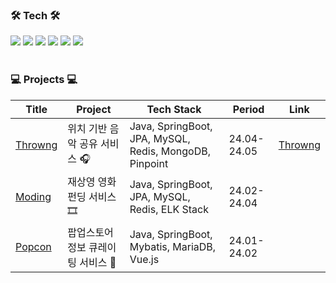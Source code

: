 <div>
  
  ### 🛠 Tech 🛠
 
  <img src="https://img.shields.io/badge/-JAVA-007396?style=flat-square&logo=java&logoColor=white"> 
  <img src="https://img.shields.io/badge/-Spring Boot-6DB33F?style=flat-square&logo=SpringBoot&logoColor=white"/>
  <img src="https://img.shields.io/badge/MySQL-4479A1?style=flat-square&logo=MySQL&logoColor=white"/> 
  <img src="https://img.shields.io/badge/Ubuntu-E95420?style=flat-square&logo=Ubuntu&logoColor=white"/> 
  <img src="https://img.shields.io/badge/Jira-0052CC?style=flat-square&logo=Jira&logoColor=white"/> 
  <img src="https://img.shields.io/badge/Git-F05032?style=flat-square&logo=Git&logoColor=white"/> 
</div>

<br>

<div>

### 💻 Projects 💻
| Title | Project | Tech Stack | Period | Link
| --- | --- | --- | ----- | --- | 
| [Throwng](https://github.com/sye0ni/Throwng) | 위치 기반 음악 공유 서비스 🎧| Java, SpringBoot, JPA, MySQL, Redis, MongoDB, Pinpoint | 24.04-24.05 | [Throwng](https://www.throwng.store) |
| [Moding]() | 재상영 영화 펀딩 서비스 🎞| Java, SpringBoot, JPA, MySQL, Redis, ELK Stack | 24.02-24.04 |
| [Popcon](https://github.com/sye0ni/Popcon) | 팝업스토어 정보 큐레이팅 서비스 🎁| Java, SpringBoot, Mybatis, MariaDB, Vue.js | 24.01-24.02 |

</div>
